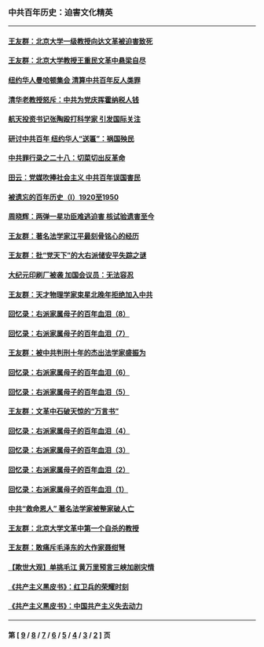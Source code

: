### 中共百年历史：迫害文化精英
---
#### [王友群：北京大学一级教授向达文革被迫害致死](../../pages/nf1176111/n13150966.md?09270430) 
#### [王友群：北京大学教授王重民文革中悬梁自尽](../../pages/nf1176111/n13084645.md?09270430) 
#### [纽约华人曼哈顿集会 清算中共百年反人类罪](../../pages/nf1176111/n13084157.md?09270430) 
#### [清华老教授怒斥：中共为党庆挥霍纳税人钱](../../pages/nf1176111/n13071430.md?09270430) 
#### [航天投资书记张陶殴打科学家 引发国际关注](../../pages/nf1176111/n13069132.md?09270430) 
#### [研讨中共百年 纽约华人“送匾”：祸国殃民](../../pages/nf1176111/n13057367.md?09270430) 
#### [中共罪行录之二十八：切菜切出反革命](../../pages/nf1176111/n13030600.md?09270430) 
#### [田云：党媒吹捧社会主义 中共百年误国害民](../../pages/nf1176111/n13006682.md?09270430) 
#### [被遗忘的百年历史（I）1920至1950](../../pages/nf1176111/n12986411.md?09270430) 
#### [周晓辉：两弹一星功臣难逃迫害 核试验遗害至今](../../pages/nf1176111/n12974997.md?09270430) 
#### [王友群：著名法学家江平最刻骨铭心的经历](../../pages/nf1176111/n12970787.md?09270430) 
#### [王友群：批“党天下”的大右派储安平失踪之谜](../../pages/nf1176111/n12954229.md?09270430) 
#### [大纪元印刷厂被袭 加国会议员：无法容忍](../../pages/nf1176111/n12883028.md?09270430) 
#### [王友群：天才物理学家束星北晚年拒绝加入中共](../../pages/nf1176111/n12792913.md?09270430) 
#### [回忆录：右派家属母子的百年血泪（8）](../../pages/nf1176111/n12706196.md?09270430) 
#### [回忆录：右派家属母子的百年血泪（7）](../../pages/nf1176111/n12706191.md?09270430) 
#### [王友群：被中共判刑十年的杰出法学家盛振为](../../pages/nf1176111/n12706141.md?09270430) 
#### [回忆录：右派家属母子的百年血泪（6）](../../pages/nf1176111/n12698863.md?09270430) 
#### [回忆录：右派家属母子的百年血泪（5）](../../pages/nf1176111/n12692515.md?09270430) 
#### [王友群：文革中石破天惊的“万言书”](../../pages/nf1176111/n12690994.md?09270430) 
#### [回忆录：右派家属母子的百年血泪（4）](../../pages/nf1176111/n12686410.md?09270430) 
#### [回忆录：右派家属母子的百年血泪（3）](../../pages/nf1176111/n12683820.md?09270430) 
#### [回忆录：右派家属母子的百年血泪（2）](../../pages/nf1176111/n12679738.md?09270430) 
#### [回忆录：右派家属母子的百年血泪（1）](../../pages/nf1176111/n12678112.md?09270430) 
#### [中共“救命恩人” 著名法学家被整家破人亡](../../pages/nf1176111/n12658168.md?09270430) 
#### [王友群：北京大学文革中第一个自杀的教授](../../pages/nf1176111/n12632697.md?09270430) 
#### [王友群：敢痛斥毛泽东的大作家聂绀弩](../../pages/nf1176111/n12384788.md?09270430) 
#### [【欺世大观】单挑毛江 黄万里预言三峡加剧灾情](../../pages/nf1176111/n12357101.md?09270430) 
#### [《共产主义黑皮书》：红卫兵的荣耀时刻](../../pages/nf1176111/n12190329.md?09270430) 
#### [《共产主义黑皮书》：中国共产主义失去动力](../../pages/nf1176111/n12168749.md?09270430) 

---
#### 第 [ [9](./9.md?09270430) / [8](./8.md?09270430) / [7](./7.md?09270430) / [6](./6.md?09270430) / [5](./5.md?09270430) / [4](./4.md?09270430) / [3](./3.md?09270430) / [2](./2.md?09270430) ] 页
